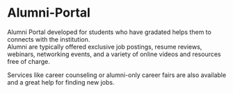 # Alumni-Portal
Alumni Portal developed for students who have gradated helps them to connects with the institution.  
Alumni are typically offered exclusive job postings, resume reviews, webinars, networking events, and a variety of online videos and resources free of charge.

Services like career counseling or alumni-only career fairs are also available and a great help for finding new jobs.
